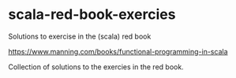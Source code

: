 # scala-red-book-exercies
Solutions to exercise in the (scala) red book

https://www.manning.com/books/functional-programming-in-scala

Collection of solutions to the exercies in the red book.
